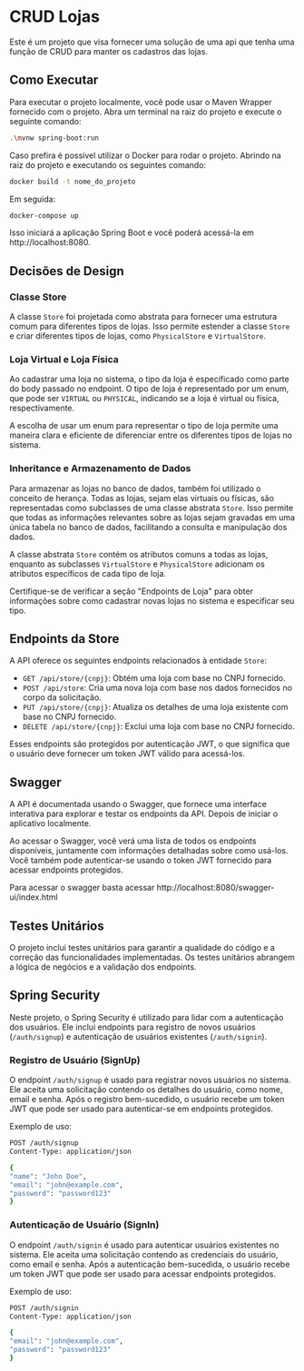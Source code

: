 # CRUD Lojas

Este é um projeto que visa fornecer uma solução de uma api que tenha uma função de CRUD para manter os cadastros das lojas.

## Como Executar

Para executar o projeto localmente, você pode usar o Maven Wrapper fornecido com o projeto. Abra um terminal na raiz do projeto e execute o seguinte comando:

```bash
.\mvnw spring-boot:run
```

Caso prefira é possível utilizar o Docker para rodar o projeto. Abrindo na raiz do projeto e executando os seguintes comando:

```bash
docker build -t nome_do_projeto
```

Em seguida:

```bash
docker-compose up
```

Isso iniciará a aplicação Spring Boot e você poderá acessá-la em http://localhost:8080.

## Decisões de Design

### Classe Store

A classe `Store` foi projetada como abstrata para fornecer uma estrutura comum para diferentes tipos de lojas. Isso permite estender a classe `Store` e criar diferentes tipos de lojas, como `PhysicalStore` e `VirtualStore`.

### Loja Virtual e Loja Física

Ao cadastrar uma loja no sistema, o tipo da loja é especificado como parte do body passado no endpoint. O tipo de loja é representado por um enum, que pode ser `VIRTUAL` ou `PHYSICAL`, indicando se a loja é virtual ou física, respectivamente.

A escolha de usar um enum para representar o tipo de loja permite uma maneira clara e eficiente de diferenciar entre os diferentes tipos de lojas no sistema.

### Inheritance e Armazenamento de Dados

Para armazenar as lojas no banco de dados, também foi utilizado o conceito de herança. Todas as lojas, sejam elas virtuais ou físicas, são representadas como subclasses de uma classe abstrata `Store`. Isso permite que todas as informações relevantes sobre as lojas sejam gravadas em uma única tabela no banco de dados, facilitando a consulta e manipulação dos dados.

A classe abstrata `Store` contém os atributos comuns a todas as lojas, enquanto as subclasses `VirtualStore` e `PhysicalStore` adicionam os atributos específicos de cada tipo de loja.

Certifique-se de verificar a seção "Endpoints de Loja" para obter informações sobre como cadastrar novas lojas no sistema e especificar seu tipo.

## Endpoints da Store

A API oferece os seguintes endpoints relacionados à entidade `Store`:

- `GET /api/store/{cnpj}`: Obtém uma loja com base no CNPJ fornecido.
- `POST /api/store`: Cria uma nova loja com base nos dados fornecidos no corpo da solicitação.
- `PUT /api/store/{cnpj}`: Atualiza os detalhes de uma loja existente com base no CNPJ fornecido.
- `DELETE /api/store/{cnpj}`: Exclui uma loja com base no CNPJ fornecido.

Esses endpoints são protegidos por autenticação JWT, o que significa que o usuário deve fornecer um token JWT válido para acessá-los.

## Swagger

A API é documentada usando o Swagger, que fornece uma interface interativa para explorar e testar os endpoints da API. Depois de iniciar o aplicativo localmente. 

Ao acessar o Swagger, você verá uma lista de todos os endpoints disponíveis, juntamente com informações detalhadas sobre como usá-los. Você também pode autenticar-se usando o token JWT fornecido para acessar endpoints protegidos.

Para acessar o swagger basta acessar http://localhost:8080/swagger-ui/index.html

## Testes Unitários

O projeto inclui testes unitários para garantir a qualidade do código e a correção das funcionalidades implementadas. Os testes unitários abrangem a lógica de negócios e a validação dos endpoints.

## Spring Security

Neste projeto, o Spring Security é utilizado para lidar com a autenticação dos usuários. Ele inclui endpoints para registro de novos usuários (`/auth/signup`) e autenticação de usuários existentes (`/auth/signin`). 

### Registro de Usuário (SignUp)

O endpoint `/auth/signup` é usado para registrar novos usuários no sistema. Ele aceita uma solicitação contendo os detalhes do usuário, como nome, email e senha. Após o registro bem-sucedido, o usuário recebe um token JWT que pode ser usado para autenticar-se em endpoints protegidos.

Exemplo de uso:

```bash
POST /auth/signup
Content-Type: application/json

{
"name": "John Doe",
"email": "john@example.com",
"password": "password123"
}
```


### Autenticação de Usuário (SignIn)

O endpoint `/auth/signin` é usado para autenticar usuários existentes no sistema. Ele aceita uma solicitação contendo as credenciais do usuário, como email e senha. Após a autenticação bem-sucedida, o usuário recebe um token JWT que pode ser usado para acessar endpoints protegidos.

Exemplo de uso:
```bash
POST /auth/signin
Content-Type: application/json

{
"email": "john@example.com",
"password": "password123"
}
```

